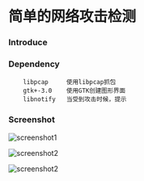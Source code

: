 简单的网络攻击检测
====================

### Introduce


### Dependency
		libpcap	    使用libpcap抓包
		gtk+-3.0	使用GTK创建图形界面
		libnotify	当受到攻击时候，提示

### Screenshot
![screenshot1](https://github.com/wiiiky/yd/blob/master/screenshot/screenshot1.png "screenshot1")

![screenshot2](https://github.com/wiiiky/yd/blob/master/screenshot/screenshot2.png "screenshot2")

![screenshot2](https://github.com/wiiiky/yd/blob/master/screenshot/screenshot3.png "screenshot3")
